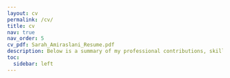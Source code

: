 ```yaml
---
layout: cv
permalink: /cv/
title: cv
nav: true
nav_order: 5
cv_pdf: Sarah_Amiraslani_Resume.pdf
description: Below is a summary of my professional contributions, skills, and accomplishments. For portability and more detailed information, please click the pdf icon in the upper right to download my latest resume.
toc:
  sidebar: left
---
```

